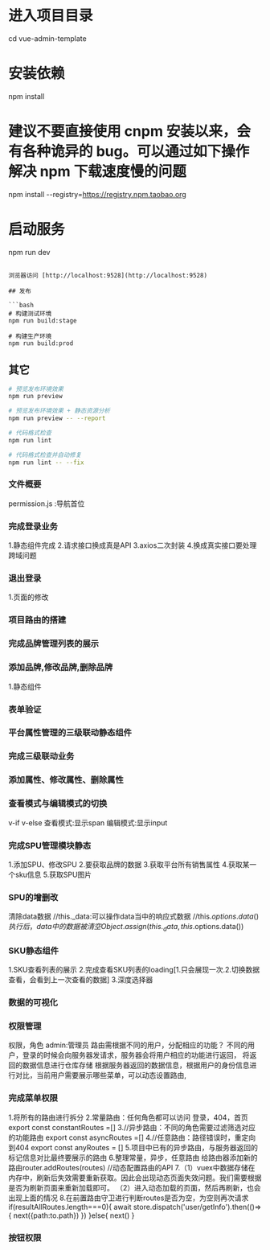 
# 进入项目目录
cd vue-admin-template

# 安装依赖
npm install

# 建议不要直接使用 cnpm 安装以来，会有各种诡异的 bug。可以通过如下操作解决 npm 下载速度慢的问题
npm install --registry=https://registry.npm.taobao.org

# 启动服务
npm run dev
```

浏览器访问 [http://localhost:9528](http://localhost:9528)

## 发布

```bash
# 构建测试环境
npm run build:stage

# 构建生产环境
npm run build:prod
```

## 其它

```bash
# 预览发布环境效果
npm run preview

# 预览发布环境效果 + 静态资源分析
npm run preview -- --report

# 代码格式检查
npm run lint

# 代码格式检查并自动修复
npm run lint -- --fix
```
### 文件概要
permission.js :导航首位

### 完成登录业务
1.静态组件完成
2.请求接口换成真是API
3.axios二次封装
4.换成真实接口要处理跨域问题

### 退出登录
1.页面的修改

### 项目路由的搭建

### 完成品牌管理列表的展示

### 添加品牌,修改品牌,删除品牌
1.静态组件

### 表单验证

### 平台属性管理的三级联动静态组件

### 完成三级联动业务

### 添加属性、修改属性、删除属性

### 查看模式与编辑模式的切换
v-if v-else
查看模式:显示span
编辑模式:显示input

### 完成SPU管理模块静态
1.添加SPU、修改SPU
2.要获取品牌的数据
3.获取平台所有销售属性
4.获取某一个sku信息
5.获取SPU图片

### SPU的增删改
清除data数据
 //this._data:可以操作data当中的响应式数据
 //this.$options.data()执行后，data中的数据被清空
Object.assign(this._data,this.$options.data())

### SKU静态组件
1.SKU查看列表的展示
2.完成查看SKU列表的loading[1.只会展现一次.2.切换数据查看，会看到上一次查看的数据]
3.深度选择器

### 数据的可视化

### 权限管理
权限，角色
admin:管理员
路由需根据不同的用户，分配相应的功能？
不同的用户，登录的时候会向服务器发请求，服务器会将用户相应的功能进行返回，
将返回的数据信息进行仓库存储
根据服务器返回的数据信息，根据用户的身份信息进行对比，当前用户需要展示哪些菜单，可以动态设置路由,

### 完成菜单权限
1.将所有的路由进行拆分
2.常量路由：任何角色都可以访问 登录，404，首页
export const constantRoutes =[]
3.//异步路由：不同的角色需要过滤筛选对应的功能路由
export const asyncRoutes =[]
4.//任意路由：路径错误时，重定向到404
export const anyRoutes = []
5.项目中已有的异步路由，与服务器返回的标记信息对比最终要展示的路由
6.整理常量，异步，任意路由
给路由器添加新的路由router.addRoutes(routes) //动态配置路由的API
7.（1）vuex中数据存储在内存中，刷新后失效需要重新获取。因此会出现动态页面失效问题。我们需要根据是否为刷新页面来重新加载即可。
（2）进入动态加载的页面，然后再刷新，也会出现上面的情况
8.在前置路由守卫进行判断routes是否为空，为空则再次请求
if(resultAllRoutes.length===0){
      await store.dispatch('user/getInfo').then(()=>{
       next({path:to.path})
     })
    }else{
      next()
    }
### 按钮权限